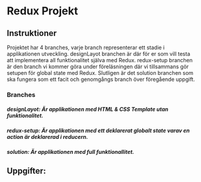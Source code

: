 # Redux Projekt

## Instruktioner

Projektet har 4 branches, varje branch representerar ett stadie i applikationen utveckling. designLayot branchen är där för er som vill testa att implementera all funktionalitet själva med Redux. redux-setup branchen är den branch vi kommer göra under föreläsningen där vi tillsammans gör setupen för global state med Redux. Slutligen är det solution branchen som ska fungera som ett facit och genomgångs branch över föregående uppgift.

### Branches 
##### designLayot: Är applikationen med HTML & CSS Template utan funktionalitet.
##### redux-setup: Är applikationen med ett deklarerat globalt state varav en action är deklarerad i reducern.
##### solution: Är applikationen med full funktionallitet.


## Uppgifter:
